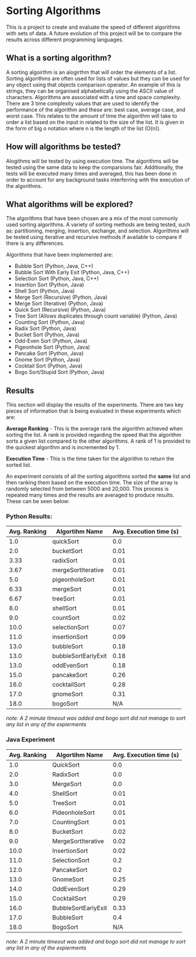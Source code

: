 # Sorting Algorithms

This is a project to create and evaluate the speed of different algorithms with sets of data. A future evolution of this project will be to compare the results across different programming languages.

## What is a sorting algorithm?

A sorting algoirthm is an alogirthm that will order the elements of a list. Sorting algorithms are often used for lists of values but they can be used for any object using that objects comparison operator. An example of this is strings, they can be organised alphabetically using the ASCII value of characters. Algorithms are associated with a time and space complexity. There are 3 time complexity values that are used to identify the performance of the algorithm and these are: best case, average case, and worst case. This relates to the amount of time the algorithm will take to order a list based on the input in related to the size of the list. It is given in the form of big o notation where n is the length of the list (O(n)). 

## How will algorithms be tested?

Alogithms will be tested by using execution time. The algorithms will be tested using the same data to keep the comparsions fair. Additionally, the tests will be executed many times and averaged, this has been done in order to account for any background tasks interferring with the execution of the algorithms.

## What algorithms will be explored?

The algorithms that have been chosen are a mix of the most commonly used sorting algorithms. A variety of sorting methods are being tested, such as: partitioning, merging, insertion, exchange, and selection. Algorithms will be tested using iterative and recursive methods if available to compare if there is any differences.

Algorithms that have been implemented are:
* Bubble Sort (Python, Java, C++)
* Bubble Sort With Early Exit (Python, Java, C++)
* Selection Sort (Python, Java, C++)
* Insertion Sort (Python, Java)
* Shell Sort (Python, Java)
* Merge Sort (Recursive) (Python, Java)
* Merge Sort (Iterative) (Python, Java)
* Quick Sort (Recursive) (Python, Java)
* Tree Sort (Allows duplicates through count variable) (Python, Java)
* Counting Sort (Python, Java)
* Radix Sort (Python, Java)
* Bucket Sort (Python, Java)
* Odd-Even Sort (Python, Java)
* Pigeonhole Sort (Python, Java)
* Pancake Sort (Python, Java)
* Gnome Sort (Python, Java)
* Cocktail Sort (Python, Java)
* Bogo Sort/Stupid Sort (Python, Java)

## Results

This section will display the results of the experiments. There are two key pieces of information that is being evaluated in these experiments which are: 

**Average Ranking** - This is the average rank the algorithm achieved when sorting the list. A rank is provided regarding the speed that the algorithm sorts a given list compared to the other algorithms. A rank of 1 is provided to the quickest algorithm and is incremented by 1.

**Execution Time** - This is the time taken for the algorithm to return the sorted list.

An experiment consists of all the sorting algorithms sorted the **same** list and then ranking them based on the execution time. The size of the array is randomly selected from between 5000 and 20,000. This process is repeated many times and the results are averaged to produce results. These can be seen below:

### Python Results:

| Avg. Ranking  | Algortihm Name| Avg. Execution time (s)| 
| ------------- | ------------- | ------------------------|
| 1.0 | quickSort | 0.0 |
| 2.0 | bucketSort | 0.01 |
| 3.33 | radixSort | 0.01 |
| 3.67 | mergeSortIterative | 0.01 |
| 5.0 | pigeonholeSort | 0.01 |
| 6.33 | mergeSort | 0.01 |
| 6.67 | treeSort | 0.01 |
| 8.0 | shellSort | 0.01 |
| 9.0 | countSort | 0.02 |
| 10.0 | selectionSort | 0.07 |
| 11.0 | insertionSort | 0.09 |
| 13.0 | bubbleSort | 0.18 |
| 13.0 | bubbleSortEarlyExit | 0.18 |
| 13.0 | oddEvenSort | 0.18 |
| 15.0 | pancakeSort | 0.26 |
| 16.0 | cocktailSort | 0.28 |
| 17.0 | gnomeSort | 0.31 |
| 18.0 | bogoSort | N/A |

*note: A 2 minute timeout was added and bogo sort did not manage to sort any list in any of the expierments* 

### Java Experiment 

| Avg. Ranking  | Algortihm Name| Avg. Execution time (s)| 
| ------------- | ------------- | ------------------------|
| 1.0| QuickSort|0.0 | 1.0| QuickSort|0.0 | 
| 2.0| RadixSort|0.0 |
| 3.0| MergeSort|0.0 |
| 4.0| ShellSort|0.01 |
| 5.0| TreeSort|0.01 |
| 6.0| PideonholeSort|0.01 |
| 7.0| CountingSort|0.01 |
| 8.0| BucketSort|0.02 |
| 9.0| MergeSortIterative|0.02 |
| 10.0| InsertionSort|0.02 |
| 11.0| SelectionSort|0.2 |
| 12.0| PancakeSort|0.2 |
| 13.0| GnomeSort|0.25 |
| 14.0| OddEvenSort|0.29 |
| 15.0| CocktailSort|0.29 |
| 16.0| BubbleSortEarlyExit|0.33 |
| 17.0| BubbleSort|0.4 |
| 18.0| BogoSort | N/A

*note: A 2 minute timeout was added and bogo sort did not manage to sort any list in any of the expierments* 

